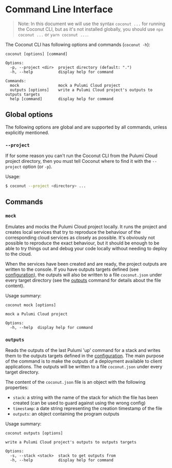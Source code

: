 # Command Line Interface

> Note: In this document we will use the syntax `coconut ...` for running the Coconut CLI, but as it's not installed globally, you should use `npx coconut ...` or `yarn coconut ...`.

The Coconut CLI has following options and commands (`coconut -h`):

```
coconut [options] [command]

Options:
  -p, --project <dir>  project directory (default: ".")
  -h, --help           display help for command

Commands:
  mock                 mock a Pulumi Cloud project
  outputs [options]    write a Pulumi Cloud project's outputs to outputs targets
  help [command]       display help for command
```

## <a name="opts"></a>Global options

The following options are global and are supported by all commands, unless explicitly mentioned.

### <a name="opts_p"></a>`--project`

If for some reason you can't run the Coconut CLI from the Pulumi Cloud project directory, then you must tell Coconut where to find it with the `--project` option (or `-p`).

Usage:

```sh
$ coconut --project <directory> ...
```

## <a name="cmds"></a>Commands

### <a name="cmds_mock"></a>`mock`

Emulates and mocks the Pulumi Cloud project locally. It runs the project and creates local services that try to reproduce the behaviour of the corresponding cloud services as closely as possible. It's obviously not possible to reproduce the exact behaviour, but it should be enough to be able to try things out and debug your code locally without needing to deploy to the cloud.

When the services have been created and are ready, the project outputs are written to the console. If you have outputs targets defined (see [configuration](./configuration.md)), the outputs will also be written to a file `coconut.json` under every target directory (see the [outputs](#cmds_outputs) command for details about the file content).

Usage summary:

```
coconut mock [options]

mock a Pulumi Cloud project

Options:
  -h, --help  display help for command
```

### <a name="cmds_outputs"></a>`outputs`

Reads the outputs of the last Pulumi 'up' command for a stack and writes them to the outputs targets defined in the [configuration](./configuration.md). The main purpose of the command is to make the outputs of a deployment available to client applications. The outputs will be written to a file `coconut.json` under every target directory.

The content of the `coconut.json` file is an object with the following properties:

- `stack`: a string with the name of the stack for which the file has been created (can be used to guard against using the wrong config)
- `timestamp`: a date string representing the creation timestamp of the file
- `outputs`: an object containing the program outputs

Usage summary:

```
coconut outputs [options]

write a Pulumi Cloud project's outputs to outputs targets

Options:
  -s, --stack <stack>  stack to get outputs from
  -h, --help           display help for command
```
